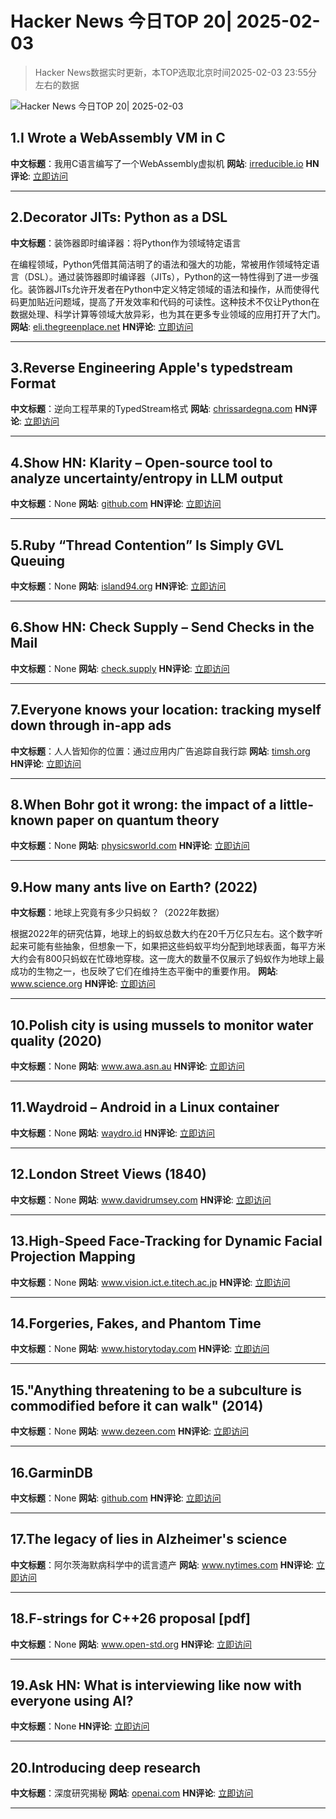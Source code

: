 # Hacker News 今日TOP 20| 2025-02-03

> Hacker News数据实时更新，本TOP选取北京时间2025-02-03 23:55分左右的数据

![Hacker News 今日TOP 20| 2025-02-03](https://img.chuhaix.com/2024/0910_imageFile-1665440404179-628424718_1725901191.png)

## 1.I Wrote a WebAssembly VM in C
**中文标题**：我用C语言编写了一个WebAssembly虚拟机
**网站**:  <a href='https://irreducible.io/blog/my-wasm-interpreter/' target='_blank' rel='nofollow'>irreducible.io</a>
**HN评论**:  <a href='https://news.ycombinator.com/item?id=42918524&utm_source=www.chuhaix.com' target='_blank' rel='nofollow'>立即访问</a>

---

## 2.Decorator JITs: Python as a DSL
**中文标题**：装饰器即时编译器：将Python作为领域特定语言

在编程领域，Python凭借其简洁明了的语法和强大的功能，常被用作领域特定语言（DSL）。通过装饰器即时编译器（JITs），Python的这一特性得到了进一步强化。装饰器JITs允许开发者在Python中定义特定领域的语法和操作，从而使得代码更加贴近问题域，提高了开发效率和代码的可读性。这种技术不仅让Python在数据处理、科学计算等领域大放异彩，也为其在更多专业领域的应用打开了大门。
**网站**:  <a href='https://eli.thegreenplace.net/2025/decorator-jits-python-as-a-dsl/' target='_blank' rel='nofollow'>eli.thegreenplace.net</a>
**HN评论**:  <a href='https://news.ycombinator.com/item?id=42918846&utm_source=www.chuhaix.com' target='_blank' rel='nofollow'>立即访问</a>

---

## 3.Reverse Engineering Apple's typedstream Format
**中文标题**：逆向工程苹果的TypedStream格式
**网站**:  <a href='https://chrissardegna.com/blog/reverse-engineering-apples-typedstream-format/' target='_blank' rel='nofollow'>chrissardegna.com</a>
**HN评论**:  <a href='https://news.ycombinator.com/item?id=42919221&utm_source=www.chuhaix.com' target='_blank' rel='nofollow'>立即访问</a>

---

## 4.Show HN: Klarity – Open-source tool to analyze uncertainty/entropy in LLM output
**中文标题**：None
**网站**:  <a href='https://github.com/klara-research/klarity' target='_blank' rel='nofollow'>github.com</a>
**HN评论**:  <a href='https://news.ycombinator.com/item?id=42918237&utm_source=www.chuhaix.com' target='_blank' rel='nofollow'>立即访问</a>

---

## 5.Ruby “Thread Contention” Is Simply GVL Queuing
**中文标题**：None
**网站**:  <a href='https://island94.org/2025/01/ruby-thread-contention-simply-gvl-queuing' target='_blank' rel='nofollow'>island94.org</a>
**HN评论**:  <a href='https://news.ycombinator.com/item?id=42916203&utm_source=www.chuhaix.com' target='_blank' rel='nofollow'>立即访问</a>

---

## 6.Show HN: Check Supply – Send Checks in the Mail
**中文标题**：None
**网站**:  <a href='https://check.supply' target='_blank' rel='nofollow'>check.supply</a>
**HN评论**:  <a href='https://news.ycombinator.com/item?id=42919408&utm_source=www.chuhaix.com' target='_blank' rel='nofollow'>立即访问</a>

---

## 7.Everyone knows your location: tracking myself down through in-app ads
**中文标题**：人人皆知你的位置：通过应用内广告追踪自我行踪
**网站**:  <a href='https://timsh.org/tracking-myself-down-through-in-app-ads/' target='_blank' rel='nofollow'>timsh.org</a>
**HN评论**:  <a href='https://news.ycombinator.com/item?id=42909921&utm_source=www.chuhaix.com' target='_blank' rel='nofollow'>立即访问</a>

---

## 8.When Bohr got it wrong: the impact of a little-known paper on quantum theory
**中文标题**：None
**网站**:  <a href='https://physicsworld.com/a/when-bohr-got-it-wrong-the-impact-of-a-little-known-paper-on-the-development-of-quantum-theory/' target='_blank' rel='nofollow'>physicsworld.com</a>
**HN评论**:  <a href='https://news.ycombinator.com/item?id=42917434&utm_source=www.chuhaix.com' target='_blank' rel='nofollow'>立即访问</a>

---

## 9.How many ants live on Earth? (2022)
**中文标题**：地球上究竟有多少只蚂蚁？（2022年数据）

根据2022年的研究估算，地球上的蚂蚁总数大约在20千万亿只左右。这个数字听起来可能有些抽象，但想象一下，如果把这些蚂蚁平均分配到地球表面，每平方米大约会有800只蚂蚁在忙碌地穿梭。这一庞大的数量不仅展示了蚂蚁作为地球上最成功的生物之一，也反映了它们在维持生态平衡中的重要作用。
**网站**:  <a href='https://www.science.org/content/article/how-many-ants-live-earth' target='_blank' rel='nofollow'>www.science.org</a>
**HN评论**:  <a href='https://news.ycombinator.com/item?id=42884579&utm_source=www.chuhaix.com' target='_blank' rel='nofollow'>立即访问</a>

---

## 10.Polish city is using mussels to monitor water quality (2020)
**中文标题**：None
**网站**:  <a href='https://www.awa.asn.au/resources/latest-news/technology/innovation/polish-city-using-mussels-monitor-water-quality' target='_blank' rel='nofollow'>www.awa.asn.au</a>
**HN评论**:  <a href='https://news.ycombinator.com/item?id=42915113&utm_source=www.chuhaix.com' target='_blank' rel='nofollow'>立即访问</a>

---

## 11.Waydroid – Android in a Linux container
**中文标题**：None
**网站**:  <a href='https://waydro.id/' target='_blank' rel='nofollow'>waydro.id</a>
**HN评论**:  <a href='https://news.ycombinator.com/item?id=42911042&utm_source=www.chuhaix.com' target='_blank' rel='nofollow'>立即访问</a>

---

## 12.London Street Views (1840)
**中文标题**：None
**网站**:  <a href='https://www.davidrumsey.com/luna/servlet/detail/RUMSEY~8~1~323099~90092214:Composite--London-Street-Views-No--' target='_blank' rel='nofollow'>www.davidrumsey.com</a>
**HN评论**:  <a href='https://news.ycombinator.com/item?id=42915231&utm_source=www.chuhaix.com' target='_blank' rel='nofollow'>立即访问</a>

---

## 13.High-Speed Face-Tracking for Dynamic Facial Projection Mapping
**中文标题**：None
**网站**:  <a href='https://www.vision.ict.e.titech.ac.jp/projects/DFPM/' target='_blank' rel='nofollow'>www.vision.ict.e.titech.ac.jp</a>
**HN评论**:  <a href='https://news.ycombinator.com/item?id=42889148&utm_source=www.chuhaix.com' target='_blank' rel='nofollow'>立即访问</a>

---

## 14.Forgeries, Fakes, and Phantom Time
**中文标题**：None
**网站**:  <a href='https://www.historytoday.com/archive/missing-pieces/forgeries-fakes-and-phantom-time' target='_blank' rel='nofollow'>www.historytoday.com</a>
**HN评论**:  <a href='https://news.ycombinator.com/item?id=42880740&utm_source=www.chuhaix.com' target='_blank' rel='nofollow'>立即访问</a>

---

## 15."Anything threatening to be a subculture is commodified before it can walk" (2014)
**中文标题**：None
**网站**:  <a href='https://www.dezeen.com/2014/12/18/william-gibson-subculture-commodification-london-justin-mcguirk-opinion/' target='_blank' rel='nofollow'>www.dezeen.com</a>
**HN评论**:  <a href='https://news.ycombinator.com/item?id=42917680&utm_source=www.chuhaix.com' target='_blank' rel='nofollow'>立即访问</a>

---

## 16.GarminDB
**中文标题**：None
**网站**:  <a href='https://github.com/tcgoetz/GarminDB' target='_blank' rel='nofollow'>github.com</a>
**HN评论**:  <a href='https://news.ycombinator.com/item?id=42912515&utm_source=www.chuhaix.com' target='_blank' rel='nofollow'>立即访问</a>

---

## 17.The legacy of lies in Alzheimer's science
**中文标题**：阿尔茨海默病科学中的谎言遗产
**网站**:  <a href='https://www.nytimes.com/2025/01/24/opinion/alzheimers-fraud-cure.html' target='_blank' rel='nofollow'>www.nytimes.com</a>
**HN评论**:  <a href='https://news.ycombinator.com/item?id=42910829&utm_source=www.chuhaix.com' target='_blank' rel='nofollow'>立即访问</a>

---

## 18.F-strings for C++26 proposal [pdf]
**中文标题**：None
**网站**:  <a href='https://www.open-std.org/jtc1/sc22/wg21/docs/papers/2024/p3412r0.pdf' target='_blank' rel='nofollow'>www.open-std.org</a>
**HN评论**:  <a href='https://news.ycombinator.com/item?id=42912438&utm_source=www.chuhaix.com' target='_blank' rel='nofollow'>立即访问</a>

---

## 19.Ask HN: What is interviewing like now with everyone using AI?
**中文标题**：None
**HN评论**:  <a href='https://news.ycombinator.com/item?id=42909166&utm_source=www.chuhaix.com' target='_blank' rel='nofollow'>立即访问</a>

---

## 20.Introducing deep research
**中文标题**：深度研究揭秘
**网站**:  <a href='https://openai.com/index/introducing-deep-research/' target='_blank' rel='nofollow'>openai.com</a>
**HN评论**:  <a href='https://news.ycombinator.com/item?id=42913251&utm_source=www.chuhaix.com' target='_blank' rel='nofollow'>立即访问</a>

---

